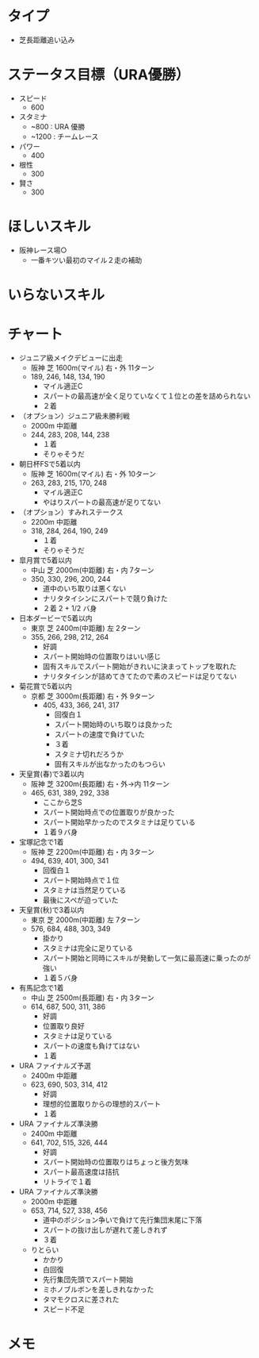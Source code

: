 
# タイプ
- 芝長距離追い込み

# ステータス目標（URA優勝）
- スピード
    - 600
- スタミナ
    - ~800 : URA 優勝
    - ~1200 : チームレース
- パワー
    - 400
- 根性
    - 300
- 賢さ
    - 300

# ほしいスキル
- 阪神レース場○
    - 一番キツい最初のマイル２走の補助

# いらないスキル

# チャート
- ジュニア級メイクデビューに出走
    - 阪神	芝	1600m(マイル)	右・外	11ターン
    - 189, 246, 148, 134, 190
        - マイル適正C
        - スパートの最高速が全く足りていなくて１位との差を詰められない
        - ２着
- （オプション）ジュニア級未勝利戦
    - 2000m 中距離
    - 244, 283, 208, 144, 238
        - １着
        - そりゃそうだ
- 朝日杯FSで5着以内
    - 阪神	芝	1600m(マイル)	右・外	10ターン
    - 263, 283, 215, 170, 248
        - マイル適正C
        - やはりスパートの最高速が足りてない
- （オプション）すみれステークス
    - 2200m 中距離
    - 318, 284, 264, 190, 249
        - １着
        - そりゃそうだ
- 皐月賞で5着以内
    - 中山	芝	2000m(中距離)	右・内	7ターン
    - 350, 330, 296, 200, 244
        - 道中のいち取りは悪くない
        - ナリタタイシンにスパートで競り負けた
        - ２着 2 + 1/2 バ身
- 日本ダービーで5着以内
    - 東京	芝	2400m(中距離)	左	2ターン
    - 355, 266, 298, 212, 264
        - 好調
        - スパート開始時の位置取りはいい感じ
        - 固有スキルでスパート開始がきれいに決まってトップを取れた
        - ナリタタイシンが詰めてきてたので素のスピードは足りてない
- 菊花賞で5着以内
    - 京都	芝	3000m(長距離)	右・外	9ターン
        - 405, 433, 366, 241, 317
            - 回復白１
            - スパート開始時のいち取りは良かった
            - スパートの速度で負けていた
            - ３着
            - スタミナ切れだろうか
            - 固有スキルが出なかったのもつらい
- 天皇賞(春)で3着以内
    - 阪神	芝	3200m(長距離)	右・外→内	11ターン
    - 465, 631, 389, 292, 338
        - ここから芝S
        - スパート開始時点での位置取りが良かった
        - スパート開始早かったのでスタミナは足りている
        - １着９バ身
- 宝塚記念で1着
    - 阪神	芝	2200m(中距離)	右・内	3ターン
    - 494, 639, 401, 300, 341
        - 回復白１
        - スパート開始時点で１位
        - スタミナは当然足りている
        - 最後にスペが迫っていた
- 天皇賞(秋)で3着以内
    - 東京	芝	2000m(中距離)	左	7ターン
    - 576, 684, 488, 303, 349
        - 掛かり
        - スタミナは完全に足りている
        - スパート開始と同時にスキルが発動して一気に最高速に乗ったのが強い
        - １着５バ身
- 有馬記念で1着
    - 中山	芝	2500m(長距離)	右・内	3ターン
    - 614, 687, 500, 311, 386
        - 好調
        - 位置取り良好
        - スタミナは足りている
        - スパートの速度も負けてはない
        - １着
- URA ファイナルズ予選
    - 2400m 中距離
    - 623, 690, 503, 314, 412
        - 好調
        - 理想的位置取りからの理想的スパート
        - １着
- URA ファイナルズ準決勝
    - 2400m 中距離
    - 641, 702, 515, 326, 444
        - 好調
        - スパート開始時の位置取りはちょっと後方気味
        - スパート最高速度は拮抗
        - リトライで１着
- URA ファイナルズ準決勝
    - 2000m 中距離
    - 653, 714, 527, 338, 456
        - 道中のポジション争いで負けて先行集団末尾に下落
        - スパートの抜け出しが遅れて差しきれず
        - ３着
    - りとらい
        - かかり
        - 白回復
        - 先行集団先頭でスパート開始
        - ミホノブルボンを差しきれなかった
        - タマモクロスに差された
        - スピード不足

# メモ
